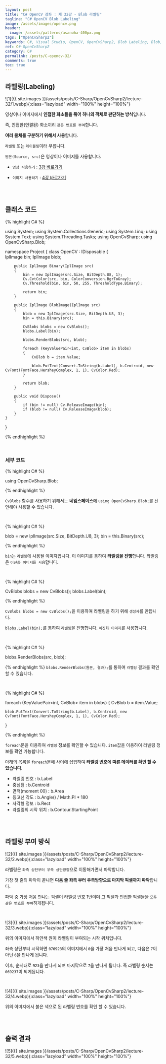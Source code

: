 ```yaml
---
layout: post
title: "C# OpenCV 강좌 : 제 32강 - Blob 라벨링"
tagline: "C# OpenCV Blob Labeling"
image: /assets/images/opencv.png
header:
  image: /assets/patterns/asanoha-400px.png
tags: ["OpenCvSharp2"]
keywords: C#, Visual Studio, OpenCV, OpenCvSharp2, Blob Labeling, Blob, Labeling
ref: C#-OpenCvSharp2
category: C#
permalink: /posts/C-opencv-32/
comments: true
toc: true
---
```


## 라벨링(Labeling)

![1]({{ site.images }}/assets/posts/C-Sharp/OpenCvSharp2/lecture-32/1.webp){:class="lazyload" width="100%" height="100%"}

영상이나 이미지에서 **인접한 화소들을 묶어 하나의 객체로 판단하는 방식**입니다.

즉, 인접한(연결된) 화소끼리 `같은 번호를 부여`합니다.

**여러 물체를 구분하기 위해서 사용**합니다.

`라벨링` 또는 `레이블링`이라 부릅니다.  

`원본(Source, src)`은 영상이나 이미지를 사용합니다.

- `영상 사용하기` : [3강 바로가기][3강]

- `이미지 사용하기` : [4강 바로가기][4강]

<br>
<br>

## 클래스 코드

{% highlight C# %}

using System;
using System.Collections.Generic;
using System.Linq;
using System.Text;
using System.Threading.Tasks;
using OpenCvSharp;
using OpenCvSharp.Blob;

namespace Project
{
    class OpenCV : IDisposable
    {  
        IplImage bin;
        IplImage blob;
    
        public IplImage Binary(IplImage src)
        {
            bin = new IplImage(src.Size, BitDepth.U8, 1);
            Cv.CvtColor(src, bin, ColorConversion.BgrToGray);
            Cv.Threshold(bin, bin, 50, 255, ThresholdType.Binary);

            return bin;
        }
            
        public IplImage BlobImage(IplImage src)
        {
            blob = new IplImage(src.Size, BitDepth.U8, 3);
            bin = this.Binary(src);
            
            CvBlobs blobs = new CvBlobs();
            blobs.Label(bin);

            blobs.RenderBlobs(src, blob);

            foreach (KeyValuePair<int, CvBlob> item in blobs)
            {
                CvBlob b = item.Value;
               
                blob.PutText(Convert.ToString(b.Label), b.Centroid, new CvFont(FontFace.HersheyComplex, 1, 1), CvColor.Red);
            }

            return blob;
        }
                   
        public void Dispose()
        {
            if (bin != null) Cv.ReleaseImage(bin);
            if (blob != null) Cv.ReleaseImage(blob);
        }
    }
}

{% endhighlight %}

<br>

### 세부 코드

{% highlight C# %}

using OpenCvSharp.Blob;

{% endhighlight %}

`CvBlobs` 함수를 사용하기 위해서는 **네임스페이스**에 `using OpenCvSharp.Blob;`를 선언해야 사용할 수 있습니다.

<br>

{% highlight C# %}

blob = new IplImage(src.Size, BitDepth.U8, 3);
bin = this.Binary(src);

{% endhighlight %}

`bin`는 `라벨링`에 사용될 이미지입니다. 이 이미지를 통하여 **라벨링을 진행**합니다. 라벨링은 `이진화 이미지를 사용`합니다.

<br>

{% highlight C# %}

CvBlobs blobs = new CvBlobs();
blobs.Label(bin);

{% endhighlight %}

`CvBlobs blobs = new CvBlobs();`을 이용하여 라벨링을 하기 위해 `생성자`를 만듭니다.

`blobs.Label(bin);`를 통하여 `라벨링`을 진행합니다. `이진화 이미지`를 사용합니다.

<br>

{% highlight C# %}

blobs.RenderBlobs(src, blob);

{% endhighlight %}
`blobs.RenderBlobs(원본, 결과);`를 통하여 `라벨링` 결과를 확인할 수 있습니다.

<br>

{% highlight C# %}

foreach (KeyValuePair<int, CvBlob> item in blobs)
{
    CvBlob b = item.Value;
   
    blob.PutText(Convert.ToString(b.Label), b.Centroid, new CvFont(FontFace.HersheyComplex, 1, 1), CvColor.Red);
}

{% endhighlight %}

`foreach`문을 이용하여 `라벨링` 정보를 확인할 수 있습니다. `item`값을 이용하여 라벨링 정보를 확인 가능합니다.

아래의 목록을 `foreach`문에 사이에 삽입하여 **라벨링 번호에 따른 데이터를 확인 할 수 있습니다.**

* 라벨링 번호 : b.Label
* 중심점 :  b.Centroid
* 면적(moment 00) :  b.Area
* 등고선 각도 : b.Angle() / Math.PI * 180
* 사각형 정보 : b.Rect
* 라벨링의 시작 위치 : b.Contour.StartingPoint

<br>
<br>

## 라벨링 부여 방식

![2]({{ site.images }}/assets/posts/C-Sharp/OpenCvSharp2/lecture-32/2.webp){:class="lazyload" width="100%" height="100%"}

라벨링은 `좌측 상단부터 우측 상단방향`으로 이동해가면서 파악합니다.

가장 첫 줄의 파악이 끝나면 **다음 줄 좌측 부터 우측방향으로 마지막 픽셀까지 파악**합니다.

파악 중 가장 처음 만나는 픽셀이 라벨링 번호 1번이며 그 픽셀과 인접한 픽셀들을 `모두 같은 번호를 부여`하게됩니다.

<br>

![3]({{ site.images }}/assets/posts/C-Sharp/OpenCvSharp2/lecture-32/3.webp){:class="lazyload" width="100%" height="100%"}

위의 이미지에서 하얀색 원이 라벨링이 부여되는 시작 위치입니다.

좌측 상단부터 시작하면 `076923`의 이미지에서 `0`을 가장 처음 만나게 되고, 다음은 `7`이 아닌 `6`을 만나게 됩니다.

이후, 순서대로 `923`을 만나게 되며 마지막으로 `7`을 만나게 됩니다. 즉 라벨링 순서는 `069237`이 되게됩니다.

<br>

![4]({{ site.images }}/assets/posts/C-Sharp/OpenCvSharp2/lecture-32/4.webp){:class="lazyload" width="100%" height="100%"}

위의 이미지에서 붉은 색으로 된 라벨링 번호를 확인 할 수 있습니다.

<br>
<br>

## 출력 결과

![5]({{ site.images }}/assets/posts/C-Sharp/OpenCvSharp2/lecture-32/5.webp){:class="lazyload" width="100%" height="100%"}

[3강]: https://076923.github.io/posts/C-opencv-3/
[4강]: https://076923.github.io/posts/C-opencv-4/

